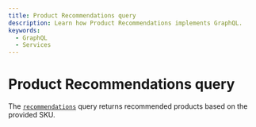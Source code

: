```yaml
---
title: Product Recommendations query
description: Learn how Product Recommendations implements GraphQL.
keywords:
  - GraphQL
  - Services
---
```


# Product Recommendations query

The [`recommendations`](./recommendations.md) query returns recommended products based on the provided SKU.
